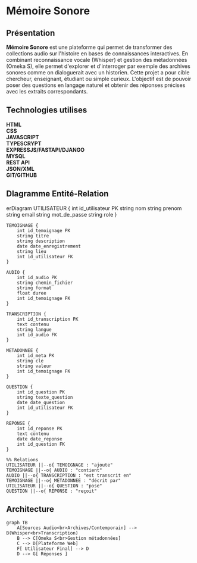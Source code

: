 # Mémoire Sonore


## Présentation

**Mémoire Sonore** est une plateforme qui permet de transformer des collections audio sur l'histoire en bases de connaissances interactives. En combinant reconnaissance vocale (Whisper) et gestion des métadonnées (Omeka S), elle permet d'explorer et d'interroger par exemple des archives sonores comme on dialoguerait avec un historien. Cette projet a pour cible chercheur, enseignant, étudiant ou simple curieux. L'objectif est de pouvoir poser des questions en langage naturel et obtenir des réponses précises avec les extraits correspondants.


## Technologies utilises
**HTML**<br/>
**CSS**<br/>
**JAVASCRIPT**<br/>
**TYPESCRYPT**<br/>
**EXPRESSJS/FASTAPI/DJANGO**<br/>
**MYSQL**<br/>
**REST API**<br/>
**JSON/XML**<br/>
**GIT/GITHUB**<br/>

## DIagramme Entité-Relation


erDiagram
    UTILISATEUR {
        int id_utilisateur PK
        string nom
        string prenom
        string email
        string mot_de_passe
        string role
    }

    TEMOIGNAGE {
        int id_temoignage PK
        string titre
        string description
        date date_enregistrement
        string lieu
        int id_utilisateur FK
    }

    AUDIO {
        int id_audio PK
        string chemin_fichier
        string format
        float duree
        int id_temoignage FK
    }

    TRANSCRIPTION {
        int id_transcription PK
        text contenu
        string langue
        int id_audio FK
    }

    METADONNEE {
        int id_meta PK
        string cle
        string valeur
        int id_temoignage FK
    }

    QUESTION {
        int id_question PK
        string texte_question
        date date_question
        int id_utilisateur FK
    }

    REPONSE {
        int id_reponse PK
        text contenu
        date date_reponse
        int id_question FK
    }

    %% Relations
    UTILISATEUR ||--o{ TEMOIGNAGE : "ajoute"
    TEMOIGNAGE ||--o{ AUDIO : "contient"
    AUDIO ||--o{ TRANSCRIPTION : "est transcrit en"
    TEMOIGNAGE ||--o{ METADONNEE : "décrit par"
    UTILISATEUR ||--o{ QUESTION : "pose"
    QUESTION ||--o{ REPONSE : "reçoit"




## Architecture

```mermaid
graph TB
    A[Sources Audio<br>Archives/Contemporain] --> B(Whisper<br>Transcription)
    B --> C[Omeka S<br>Gestion métadonnées]
    C --> D[Plateforme Web]
    F[ Utilisateur Final] --> D
    D --> G[ Réponses ]
